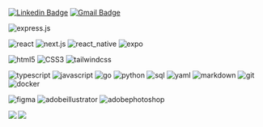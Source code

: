 [![Linkedin Badge](https://img.shields.io/badge/-kennychow-blue?style=for-the-badge&logo=Linkedin&logoColor=white&link=https://www.linkedin.com/in/ktkennychow)](https://www.linkedin.com/in/ktkennychow/)
[![Gmail Badge](https://img.shields.io/badge/-ktkennychow@gmail.com-c14438?style=for-the-badge&logo=Gmail&logoColor=white&link=mailto:ktkennychow@gmail.com)](mailto:ktkennychow@gmail.com)

![express.js](https://img.shields.io/badge/express.js-grey?style=for-the-badge&logo=express)

![react](https://img.shields.io/badge/react-grey?style=for-the-badge&logo=react)
![next.js](https://img.shields.io/badge/next.js-grey?style=for-the-badge&logo=next.js)
![react_native](https://img.shields.io/badge/react_native-grey?style=for-the-badge&logo=react)
![expo](https://img.shields.io/badge/expo-grey?style=for-the-badge&logo=expo)

![html5](https://img.shields.io/badge/html5-grey?style=for-the-badge&logo=html5)
![CSS3](https://img.shields.io/badge/CSS3-grey?style=for-the-badge&logo=CSS3)
![tailwindcss](https://img.shields.io/badge/tailwindcss-grey?style=for-the-badge&logo=tailwindcss)

![typescript](https://img.shields.io/badge/typescript-grey?style=for-the-badge&logo=typescript)
![javascript](https://img.shields.io/badge/javascript-grey?style=for-the-badge&logo=javascript)
![go](https://img.shields.io/badge/go-grey?style=for-the-badge&logo=go)
![python](https://img.shields.io/badge/python-grey?style=for-the-badge&logo=python)
![sql](https://img.shields.io/badge/sql-grey?style=for-the-badge&logo=sql)
![yaml](https://img.shields.io/badge/yaml-grey?style=for-the-badge&logo=yaml)
![markdown](https://img.shields.io/badge/markdown-grey?style=for-the-badge&logo=markdown)
![git](https://img.shields.io/badge/git-grey?style=for-the-badge&logo=git)
![docker](https://img.shields.io/badge/docker-grey?style=for-the-badge&logo=docker)

![figma](https://img.shields.io/badge/figma-grey?style=for-the-badge&logo=figma)
![adobeillustrator](https://img.shields.io/badge/illustrator-grey?style=for-the-badge&logo=adobeillustrator)
![adobephotoshop](https://img.shields.io/badge/photoshop-grey?style=for-the-badge&logo=adobephotoshop)


<img align = 'left' src = 'https://github-stats-aph2-fix3ehkm6-12ya.vercel.app/api?username=ktkennychow&show=reviews,discussions_started,discussions_answered,prs_merged,prs_merged_percentage&show_icons=true&theme=onedark'/>
<img align = 'left' src = 'https://github-readme-stats.vercel.app/api/top-langs/?username=ktkennychow&layout=compact&show_icons=true&theme=onedark'/>
